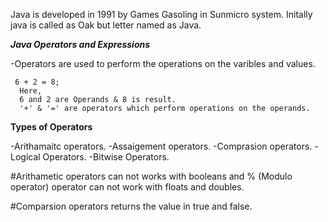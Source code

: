 Java is developed in 1991 by Games Gasoling in Sunmicro system. 
Initally java is called as Oak but letter named as Java. 


***Java Operators and Expressions***

-Operators are used to perform the operations on the varibles and values.

     6 + 2 = 8;
      Here,
      6 and 2 are Operands & 8 is result.
      '+' & '=' are operators which perform operations on the operands.

**Types of Operators**

-Arithamaitc operators.
-Assaigement operators.
-Comprasion  operators.
-Logical Operators.
-Bitwise Operators.

#Arithametic operators can not works with booleans and % (Modulo operator) operator can not work with floats and doubles.

#Comparsion operators returns the value in true and false.

#